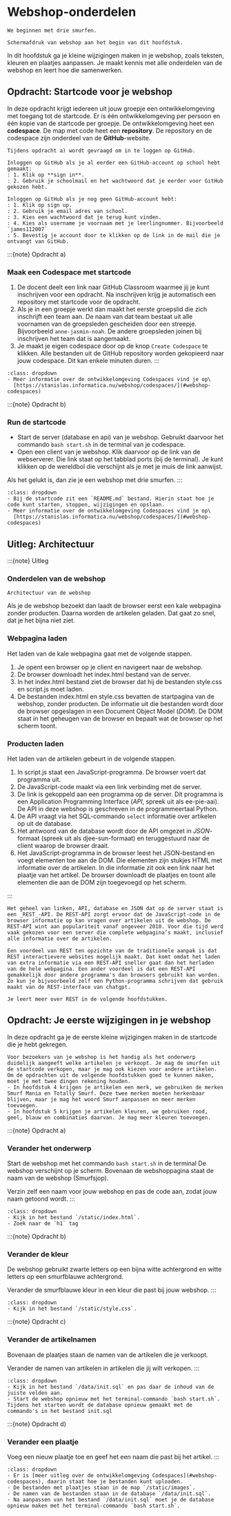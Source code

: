 # Webshop-onderdelen

```{pull-quote}
We beginnen met drie smurfen.
```

```{figure} scherm1.png
Schermafdruk van webshop aan het begin van dit hoofdstuk.
```
In dit hoofdstuk ga je kleine wijzigingen maken in je webshop, zoals teksten, kleuren en plaatjes aanpassen. Je maakt kennis met alle onderdelen van de webshop en leert hoe die samenwerken.

## Opdracht: Startcode voor je webshop 
In deze opdracht krijgt iedereen uit jouw groepje een ontwikkelomgeving met toegang tot de startcode. Er is één ontwikkelomgeving per persoon en één kopie van de startcode per groepje. De ontwikkelomgeving heet een **codespace**. De map met code heet een **repository**. De repository en de codespace zijn onderdeel van de **GitHub**-website.

```{attention} GitHub account
Tijdens opdracht a) wordt gevraagd om in te loggen op GitHub.

Inloggen op GitHub als je al eerder een GitHub-account op school hebt gemaakt:
: 1. Klik op **sign in**.
: 2. Gebruik je schoolmail en het wachtwoord dat je eerder voor GitHub gekozen hebt. 

Inloggen op GitHub als je nog geen GitHub-account hebt:
: 1. Klik op sign up.
: 2. Gebruik je email adres van school.
: 3. Kies een wachtwoord dat je terug kunt vinden.
: 4. Kies als username je voornaam met je leerlingnummer. Bijvoorbeeld `james112007`
: 5. Bevestig je account door te klikken op de link in de mail die je ontvangt van GitHub.
```

:::{note} Opdracht a)
### Maak een Codespace met startcode
1. De docent deelt een link naar GitHub Classroom waarmee jij je kunt inschrijven voor een opdracht. Na inschrijven krijg je automatisch een repository met startcode voor de opdracht. 
2. Als je in een groepje werkt dan maakt het eerste groepslid die zich inschrijft een team aan. De naam van dat team bestaat uit alle voornamen van de groepsleden gescheiden door een streepje. Bijvoorbeeld `anne-jasmin-noah`. De andere groepsleden joinen bij inschrijven het team dat is aangemaakt.
3. Je maakt je eigen codespace door op de knop `Create Codespace` te klikken. Alle bestanden uit de GitHub repository worden gekopieerd naar jouw codespace. Dit kan enkele minuten duren.
:::

```{hint} Tips
:class: dropdown
- Meer informatie over de ontwikkelomgeving Codespaces vind je op\
  [https://stanislas.informatica.nu/webshop/codespaces/](#webshop-codespaces)
```

:::{note} Opdracht b)
### Run de startcode 
- Start de server (database en api) van je webshop. Gebruikt daarvoor het commando `bash start.sh` in de terminal van je codespace.
- Open een client van je webshop. Klik daarvoor op de link van de webserverer. Die link staat op het tabblad ports (bij de terminal). Je kunt klikken op de wereldbol die verschijnt als je met je muis de link aanwijst. 

Als het gelukt is, dan zie je een webshop met drie smurfen.
:::

```{hint} Tips
:class: dropdown
- Bij de startcode zit een `README.md` bestand. Hierin staat hoe je code kunt starten, stoppen, wijzigingen en opslaan.
- Meer informatie over de ontwikkelomgeving Codespaces vind je op\
  [https://stanislas.informatica.nu/webshop/codespaces/](#webshop-codespaces)
```


## Uitleg: Architectuur
:::{note} Uitleg

### Onderdelen van de webshop
```{figure} 2-architecture.svg
Architectuur van de webshop
```

Als je de webshop bezoekt dan laadt de browser eerst een kale webpagina zonder producten. Daarna worden de artikelen geladen. Dat gaat zo snel, dat je het bijna niet ziet.

### Webpagina laden
Het laden van de kale webpagina gaat met de volgende stappen.
1. Je opent een browser op je client en navigeert naar de webshop.
2. De browser downloadt het index.html bestand van de server. 
3. In het index.html bestand ziet de browser dat hij de bestanden style.css en script.js moet laden.
4. De bestanden index.html en style.css bevatten de startpagina van de webshop, zonder producten. De informatie uit die bestanden wordt door de browser opgeslagen in een Document Object Model (_DOM_). De DOM staat in het geheugen van de browser en bepaalt wat de browser op het scherm toont.

### Producten laden
Het laden van de artikelen gebeurt in de volgende stappen.
1. In script.js staat een JavaScript-programma. De browser voert dat programma uit.
2. De JavaScript-code maakt via een link verbinding met de server.
3. De link is gekoppeld aan een programma op de server. Dit programma is een Application Programming Interface (_API_, spreek uit als ee-pie-aai). De API in deze webshop is geschreven in de programmeertaal Python. 
4. De API vraagt via het SQL-commando `select` informatie over artikelen op uit de database. 
5. Het antwoord van de database wordt door de API omgezet in _JSON_-formaat (spreek uit als djee-sun-formaat) en teruggestuurd naar de client waarop de browser draait. 
6. Het JavaScript-programma in de browser leest het JSON-bestand en voegt elementen toe aan de DOM. Die elementen zijn stukjes HTML met informatie over de artikelen. In die informatie zit ook een link naar het plaatje van het artikel. De browser downloadt de plaatjes en toont alle elementen die aan de DOM zijn toegevoegd op het scherm.

:::

```{seealso} REST 
Het geheel van linken, API, database en JSON dat op de server staat is een _REST_-API. De REST-API zorgt ervoor dat de JavaScript-code in de browser informatie op kan vragen over artikelen uit de webshop. De REST-API wint aan populariteit vanaf ongeveer 2010. Voor die tijd werd vaak gekozen voor een server die complete webpagina’s maakt, inclusief alle informatie over de artikelen. 

Een voordeel van REST ten opzichte van de traditionele aanpak is dat REST interactievere websites mogelijk maakt. Dat komt omdat het laden van extra informatie via een REST-API sneller gaat dan het herladen van de hele webpagina. Een ander voordeel is dat een REST-API gemakkelijk door andere programma's dan browsers gebruikt kan worden. Zo kun je bijvoorbeeld zelf een Python-programma schrijven dat gebruik maakt van de REST-interface van chatgpt. 

Je leert meer over REST in de volgende hoofdstukken.
```

## Opdracht: Je eerste wijzigingen in je webshop 
In deze opdracht ga je de eerste kleine wijzigingen maken in de startcode die je hebt gekregen.

```{attention} Onderwerpen die je kunt kiezen
Voor bezoekers van je webshop is het handig als het onderwerp duidelijk aangeeft welke artikelen je verkoopt. Je mag de smurfen uit de startcode verkopen, maar je mag ook kiezen voor andere artikelen. Om de opdrachten uit de volgende hoofdstukken goed te kunnen maken, moet je met twee dingen rekening houden.
- In hoofdstuk 4 krijgen je artikelen een merk, we gebruiken de merken Smurf Mania en Totally Smurf. Deze twee merken moeten herkenbaar blijven, maar je mag het woord Smurf aanpassen en meer merken toevoegen.
- In hoofdstuk 5 krijgen je artikelen kleuren, we gebruiken rood, geel, blauw en combinaties daarvan. Je mag meer kleuren toevoegen.
```

:::{note} Opdracht a)
### Verander het onderwerp

Start de webshop met het commando `bash start.sh` in de terminal
De webshop verschijnt op je scherm.
Bovenaan de webshoppagina staat de naam van de webshop (Smurfsjop). 

Verzin zelf een naam voor jouw webshop en pas de code aan, zodat jouw naam getoond wordt.
:::

```{hint} Tips
:class: dropdown
- Kijk in het bestand `/static/index.html`.
- Zoek naar de `h1` tag
```

:::{note} Opdracht b)
### Verander de kleur

De webshop gebruikt zwarte letters op een bijna witte achtergrond en witte letters op een smurfblauwe achtergrond. 

Verander de smurfblauwe kleur in een kleur die past bij jouw webshop.
:::

```{hint} Tips
:class: dropdown
- Kijk in het bestand `/static/style.css`.
```

:::{note} Opdracht c)
### Verander de artikelnamen

Bovenaan de plaatjes staan de namen van de artikelen die je verkoopt. 

Verander de namen van artikelen in artikelen die jij wilt verkopen.
:::

```{hint} Tips
:class: dropdown
- Kijk in het bestand `/data/init.sql` en pas daar de inhoud van de juiste velden aan.
- Start de webshop opnieuw met het terminal-commando `bash start.sh`. Tijdens het starten wordt de database opnieuw gemaakt met de commando's in het bestand init.sql
```

:::{note} Opdracht d)
### Verander een plaatje

Voeg een nieuw plaatje toe en geef het een naam die past bij het artikel.
:::

```{hint} Tips
:class: dropdown
- Er is [meer uitleg over de ontwikkelomgeving Codespaces](#webshop-codespaces), daarin staat hoe je bestanden kunt uploaden. 
- De bestanden met plaatjes staan in de map `/static/images`.
- De namen van de bestanden staan in de database `/data/init.sql`.
- Na aanpassen van het bestand `/data/init.sql` moet je de database opnieuw maken met het terminal-commando `bash start.sh`.
```
